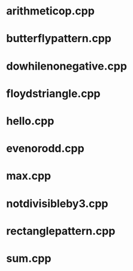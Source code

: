 # arithmeticop.cpp

# butterflypattern.cpp

# dowhilenonegative.cpp

# floydstriangle.cpp

# hello.cpp

# evenorodd.cpp

# max.cpp

# notdivisibleby3.cpp

# rectanglepattern.cpp

# sum.cpp







